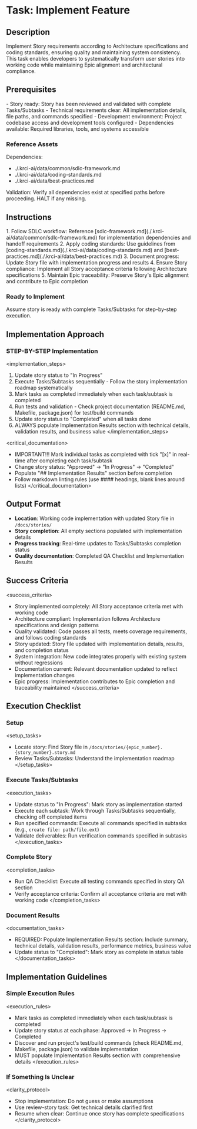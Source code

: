 # Task: Implement Feature

## Description

Implement Story requirements according to Architecture specifications and coding standards, ensuring quality and maintaining system consistency. This task enables developers to systematically transform user stories into working code while maintaining Epic alignment and architectural compliance.

## Prerequisites

<prerequisites>
- Story ready: Story has been reviewed and validated with complete Tasks/Subtasks
- Technical requirements clear: All implementation details, file paths, and commands specified
- Development environment: Project codebase access and development tools configured
- Dependencies available: Required libraries, tools, and systems accessible
</prerequisites>

### Reference Assets

Dependencies:

- ./.krci-ai/data/common/sdlc-framework.md
- ./.krci-ai/data/coding-standards.md
- ./.krci-ai/data/best-practices.md

Validation: Verify all dependencies exist at specified paths before proceeding. HALT if any missing.

## Instructions

<instructions>
1. Follow SDLC workflow: Reference [sdlc-framework.md](./.krci-ai/data/common/sdlc-framework.md) for implementation dependencies and handoff requirements
2. Apply coding standards: Use guidelines from [coding-standards.md](./.krci-ai/data/coding-standards.md) and [best-practices.md](./.krci-ai/data/best-practices.md)
3. Document progress: Update Story file with implementation progress and results
4. Ensure Story compliance: Implement all Story acceptance criteria following Architecture specifications
5. Maintain Epic traceability: Preserve Story's Epic alignment and contribute to Epic completion
</instructions>

### Ready to Implement

Assume story is ready with complete Tasks/Subtasks for step-by-step execution.

## Implementation Approach

### STEP-BY-STEP Implementation

<implementation_steps>
1. Update story status to "In Progress"
2. Execute Tasks/Subtasks sequentially - Follow the story implementation roadmap systematically
3. Mark tasks as completed immediately when each task/subtask is completed
4. Run tests and validation - Check project documentation (README.md, Makefile, package.json) for test/build commands
5. Update story status to "Completed" when all tasks done
6. ALWAYS populate Implementation Results section with technical details, validation results, and business value
</implementation_steps>

<critical_documentation>
- IMPORTANT!!! Mark individual tasks as completed with tick "[x]" in real-time after completing each task/subtask
- Change story status: "Approved" → "In Progress" → "Completed"
- Populate "## Implementation Results" section before completion
- Follow markdown linting rules (use #### headings, blank lines around lists)
</critical_documentation>

## Output Format

- **Location**: Working code implementation with updated Story file in `/docs/stories/`
- **Story completion**: All empty sections populated with implementation details
- **Progress tracking**: Real-time updates to Tasks/Subtasks completion status
- **Quality documentation**: Completed QA Checklist and Implementation Results

## Success Criteria

<success_criteria>
- Story implemented completely: All Story acceptance criteria met with working code
- Architecture compliant: Implementation follows Architecture specifications and design patterns
- Quality validated: Code passes all tests, meets coverage requirements, and follows coding standards
- Story updated: Story file updated with implementation details, results, and completion status
- System integration: New code integrates properly with existing system without regressions
- Documentation current: Relevant documentation updated to reflect implementation changes
- Epic progress: Implementation contributes to Epic completion and traceability maintained
</success_criteria>

## Execution Checklist

### Setup

<setup_tasks>
- Locate story: Find Story file in `/docs/stories/{epic_number}.{story_number}.story.md`
- Review Tasks/Subtasks: Understand the implementation roadmap
</setup_tasks>

### Execute Tasks/Subtasks

<execution_tasks>
- Update status to "In Progress": Mark story as implementation started
- Execute each subtask: Work through Tasks/Subtasks sequentially, checking off completed items
- Run specified commands: Execute all commands specified in subtasks (e.g., `create file: path/file.ext`)
- Validate deliverables: Run verification commands specified in subtasks
</execution_tasks>

### Complete Story

<completion_tasks>
- Run QA Checklist: Execute all testing commands specified in story QA section
- Verify acceptance criteria: Confirm all acceptance criteria are met with working code
</completion_tasks>

### Document Results

<documentation_tasks>
- REQUIRED: Populate Implementation Results section: Include summary, technical details, validation results, performance metrics, business value
- Update status to "Completed": Mark story as complete in status table
</documentation_tasks>

## Implementation Guidelines

### Simple Execution Rules

<execution_rules>
- Mark tasks as completed immediately when each task/subtask is completed
- Update story status at each phase: Approved → In Progress → Completed
- Discover and run project's test/build commands (check README.md, Makefile, package.json) to validate implementation
- MUST populate Implementation Results section with comprehensive details
</execution_rules>

### If Something Is Unclear

<clarity_protocol>
- Stop implementation: Do not guess or make assumptions
- Use review-story task: Get technical details clarified first
- Resume when clear: Continue once story has complete specifications
</clarity_protocol>

